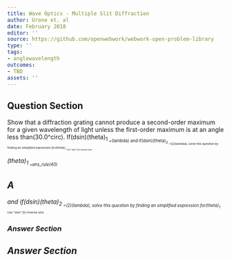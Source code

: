 ```yaml
---
title: Wave Optics - Multiple Slit Diffraction
author: Urone et. al
date: February 2018
editor: ''
source: https://github.com/openwebwork/webwork-open-problem-library
type: ''
tags:
- anglewavelength
outcomes:
- TBD
assets: ''
---
```


## Question Section 

Show that a diffraction grating cannot produce a second-order maximum for a given wavelength of light unless the first-order maximum is at an angle less than(30.0^circ). 
If(dsin)(theta)<sub>1<sub> =(lambda) and if(dsin)(theta)<sub>2<sub> =(2)(lambda), solve this question by finding an <i>simplified expression<i> for(theta)<sub>1<sub>. Use "asin" for inverse sine.
 
(theta)<sub>1<sub> =ans_rule(40)
## A
and if(dsin)(theta)<sub>2<sub> =(2)(lambda), solve this question by finding an <i>simplified expression<i> for(theta)<sub>1<sub>. Use "asin" for inverse sine.
### Answer Section


## Answer Section


